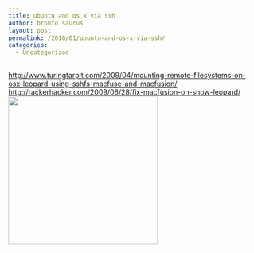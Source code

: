 ```yaml
---
title: ubuntu and os x via ssh
author: bronto saurus
layout: post
permalink: /2010/01/ubuntu-and-os-x-via-ssh/
categories:
  - Uncategorized
---
```

<http://www.turingtarpit.com/2009/04/mounting-remote-filesystems-on-osx-leopard-using-sshfs-macfuse-and-macfusion/>  
<http://rackerhacker.com/2009/08/28/fix-macfusion-on-snow-leopard/>  
[<img src="http://brontosaurusrex.69.mu/wp-content/uploads/2010/01/osxandubuntu_via_ssh-300x298.png" alt="" title="osxandubuntu_via_ssh" width="300" height="298" class="alignnone size-medium wp-image-538" />][1]

 [1]: http://brontosaurusrex.69.mu/wp-content/uploads/2010/01/osxandubuntu_via_ssh.png